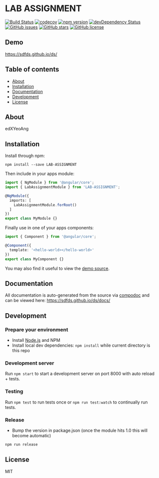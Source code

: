 # LAB ASSIGNMENT
[![Build Status](https://travis-ci.org/sdfds/ds.svg?branch=master)](https://travis-ci.org/sdfds/ds)
[![codecov](https://codecov.io/gh/sdfds/ds/branch/master/graph/badge.svg)](https://codecov.io/gh/sdfds/ds)
[![npm version](https://badge.fury.io/js/LAB-ASSIGNMENT.svg)](http://badge.fury.io/js/LAB-ASSIGNMENT)
[![devDependency Status](https://david-dm.org/sdfds/ds/dev-status.svg)](https://david-dm.org/sdfds/ds?type=dev)
[![GitHub issues](https://img.shields.io/github/issues/sdfds/ds.svg)](https://github.com/sdfds/ds/issues)
[![GitHub stars](https://img.shields.io/github/stars/sdfds/ds.svg)](https://github.com/sdfds/ds/stargazers)
[![GitHub license](https://img.shields.io/badge/license-MIT-blue.svg)](https://raw.githubusercontent.com/sdfds/ds/master/LICENSE)

## Demo
https://sdfds.github.io/ds/

## Table of contents

- [About](#about)
- [Installation](#installation)
- [Documentation](#documentation)
- [Development](#development)
- [License](#license)

## About

edXYeoAng

## Installation

Install through npm:
```
npm install --save LAB-ASSIGNMENT
```

Then include in your apps module:

```typescript
import { NgModule } from '@angular/core';
import { LabAssignmentModule } from 'LAB-ASSIGNMENT';

@NgModule({
  imports: [
    LabAssignmentModule.forRoot()
  ]
})
export class MyModule {}
```

Finally use in one of your apps components:
```typescript
import { Component } from '@angular/core';

@Component({
  template: '<hello-world></hello-world>'
})
export class MyComponent {}
```

You may also find it useful to view the [demo source](https://github.com/sdfds/ds/blob/master/demo/demo.component.ts).

## Documentation
All documentation is auto-generated from the source via [compodoc](https://compodoc.github.io/compodoc/) and can be viewed here:
https://sdfds.github.io/ds/docs/

## Development

### Prepare your environment
* Install [Node.js](http://nodejs.org/) and NPM
* Install local dev dependencies: `npm install` while current directory is this repo

### Development server
Run `npm start` to start a development server on port 8000 with auto reload + tests.

### Testing
Run `npm test` to run tests once or `npm run test:watch` to continually run tests.

### Release
* Bump the version in package.json (once the module hits 1.0 this will become automatic)
```bash
npm run release
```

## License

MIT
